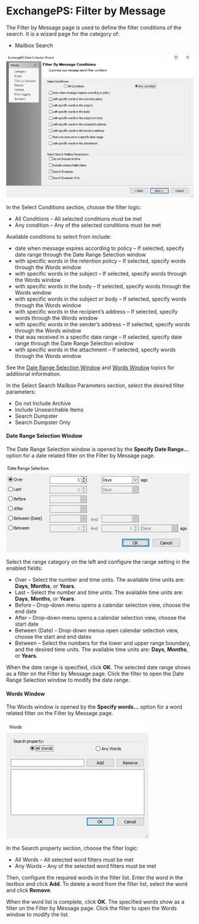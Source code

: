 # ExchangePS: Filter by Message

The Filter by Message page is used to define the filter conditions of the search. It is a wizard
page for the category of:

- Mailbox Search

![ExchangePS Data Collector Wizard Filter by Message Conditions page](../../../../../../static/img/product_docs/accessanalyzer/admin/datacollector/exchangeps/filtermessage.webp)

In the Select Conditions section, choose the filter logic:

- All Conditions – All selected conditions must be met
- Any condition – Any of the selected conditions must be met

Available conditions to select from include:

- date when message expires according to policy – If selected, specify date range through the Date
  Range Selection window
- with specific words in the retention policy – If selected, specify words through the Words window
- with specific words in the subject – If selected, specify words through the Words window
- with specific words in the body – If selected, specify words through the Words window
- with specific words in the subject or body – If selected, specify words through the Words window
- with specific words in the recipient’s address – If selected, specify words through the Words
  window
- with specific words in the sender’s address – If selected, specify words through the Words window
- that was received in a specific date range – If selected, specify date range through the Date
  Range Selection window
- with specific words in the attachment – If selected, specify words through the Words window

See the [Date Range Selection Window](#date-range-selection-window) and
[Words Window](#words-window) topics for additional information.

In the Select Search Mailbox Parameters section, select the desired filter parameters:

- Do not Include Archive
- Include Unsearchable Items
- Search Dumpster
- Search Dumpster Only

#### Date Range Selection Window

The Date Range Selection window is opened by the **Specify Date Range...** option for a date related
filter on the Filter by Message page.

![Date Range Selection window](../../../../../../static/img/product_docs/accessanalyzer/admin/datacollector/exchangeps/daterangeselectionwindow.webp)

Select the range category on the left and configure the range setting in the enabled fields:

- Over – Select the number and time units. The available time units are: **Days**, **Months**, or
  **Years**.
- Last – Select the number and time units. The available time units are: **Days**, **Months**, or
  **Years**.
- Before – Drop-down menu opens a calendar selection view, choose the end date
- After – Drop-down menu opens a calendar selection view, choose the start date
- Between (Date) – Drop-down menus open calendar selection view, choose the start and end dates
- Between – Select the numbers for the lower and upper range boundary, and the desired time units.
  The available time units are: **Days**, **Months**, or **Years**.

When the date range is specified, click **OK**. The selected date range shows as a filter on the
Filter by Message page. Click the filter to open the Date Range Selection window to modify the date
range.

#### Words Window

The Words window is opened by the **Specify words...** option for a word related filter on the
Filter by Message page.

![Words window](../../../../../../static/img/product_docs/accessanalyzer/admin/datacollector/exchangeps/wordswindow.webp)

In the Search property section, choose the filter logic:

- All Words – All selected word filters must be met
- Any Words – Any of the selected word filters must be met

Then, configure the required words in the filter list. Enter the word in the textbox and click
**Add**. To delete a word from the filter list, select the word and click **Remove**.

When the word list is complete, click **OK**. The specified words show as a filter on the Filter by
Message page. Click the filter to open the Words window to modify the list.
